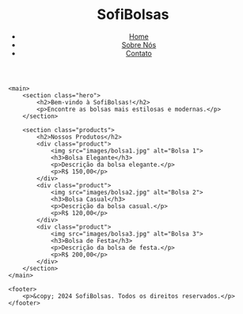 <!DOCTYPE html>
<html lang="pt-BR">
<head>
    <meta charset="UTF-8">
    <meta name="viewport" content="width=device-width, initial-scale=1.0">
    <title>SofiBolsas - Sua Loja de Bolsas</title>
    <link rel="stylesheet" href="styles.css">
</head>
<body>
    <header>
        <h1>SofiBolsas</h1>
        <nav>
            <ul>
                <li><a href="index.html">Home</a></li>
                <li><a href="about.html">Sobre Nós</a></li>
                <li><a href="contact.html">Contato</a></li>
            </ul>
        </nav>
    </header>
    
    <main>
        <section class="hero">
            <h2>Bem-vindo à SofiBolsas!</h2>
            <p>Encontre as bolsas mais estilosas e modernas.</p>
        </section>

        <section class="products">
            <h2>Nossos Produtos</h2>
            <div class="product">
                <img src="images/bolsa1.jpg" alt="Bolsa 1">
                <h3>Bolsa Elegante</h3>
                <p>Descrição da bolsa elegante.</p>
                <p>R$ 150,00</p>
            </div>
            <div class="product">
                <img src="images/bolsa2.jpg" alt="Bolsa 2">
                <h3>Bolsa Casual</h3>
                <p>Descrição da bolsa casual.</p>
                <p>R$ 120,00</p>
            </div>
            <div class="product">
                <img src="images/bolsa3.jpg" alt="Bolsa 3">
                <h3>Bolsa de Festa</h3>
                <p>Descrição da bolsa de festa.</p>
                <p>R$ 200,00</p>
            </div>
        </section>
    </main>
    
    <footer>
        <p>&copy; 2024 SofiBolsas. Todos os direitos reservados.</p>
    </footer>
</body>
</html>
